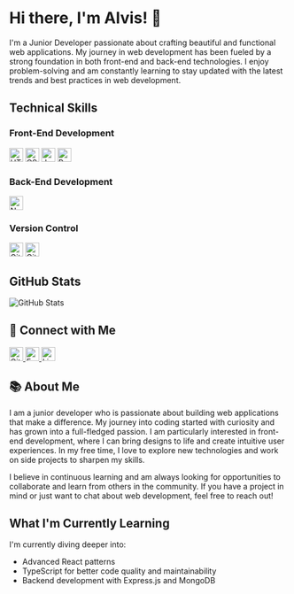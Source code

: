 # Hi there, I'm Alvis! 👋

I'm a Junior Developer passionate about crafting beautiful and functional web applications. My journey in web development has been fueled by a strong foundation in both front-end and back-end technologies. I enjoy problem-solving and am constantly learning to stay updated with the latest trends and best practices in web development.

## Technical Skills

### Front-End Development
<p align="left">
  <img src="https://img.shields.io/badge/HTML5-E34F26?style=flat-square&logo=html5&logoColor=white" alt="HTML5" height="25"/>
  <img src="https://img.shields.io/badge/CSS3-1572B6?style=flat-square&logo=css3&logoColor=white" alt="CSS3" height="25"/>
  <img src="https://img.shields.io/badge/JavaScript-F7DF1E?style=flat-square&logo=javascript&logoColor=black" alt="JavaScript" height="25"/>
  <img src="https://img.shields.io/badge/React-61DAFB?style=flat-square&logo=react&logoColor=black" alt="React" height="25"/>
</p>

### Back-End Development
<p align="left">
  <img src="https://img.shields.io/badge/Node.js-339933?style=flat-square&logo=nodedotjs&logoColor=white" alt="Node.js" height="25"/>
</p>

### Version Control
<p align="left">
  <img src="https://img.shields.io/badge/Git-F05032?style=flat-square&logo=git&logoColor=white" alt="Git" height="25"/>
  <img src="https://img.shields.io/badge/GitHub-181717?style=flat-square&logo=github&logoColor=white" alt="GitHub" height="25"/>
</p>

## GitHub Stats

![GitHub Stats](https://github-readme-stats.vercel.app/api?username=alvispr&show_icons=true&theme=radical)

## 🔗 Connect with Me

<p align="left">
  <a href="https://github.com/alvispr" target="_blank">
    <img src="https://img.shields.io/badge/GitHub-181717?style=flat-square&logo=github&logoColor=white" alt="GitHub" height="25"/>
  </a>
  <a href="mailto:alvisprieditis.dev@gmail.com target="_blank">
    <img src="https://img.shields.io/badge/Email-D14836?style=flat-square&logo=gmail&logoColor=white" alt="Email" height="25"/>
  </a>
  <a href="https://www.linkedin.com/in/alvisprieditis/" target="_blank">
    <img src="https://img.shields.io/badge/LinkedIn-0A66C2?style=flat-square&logo=linkedin&logoColor=white" alt="LinkedIn" height="25"/>
  </a>
</p>

## 📚 About Me

I am a junior developer who is passionate about building web applications that make a difference. My journey into coding started with curiosity and has grown into a full-fledged passion. I am particularly interested in front-end development, where I can bring designs to life and create intuitive user experiences. In my free time, I love to explore new technologies and work on side projects to sharpen my skills.

I believe in continuous learning and am always looking for opportunities to collaborate and learn from others in the community. If you have a project in mind or just want to chat about web development, feel free to reach out!


## What I'm Currently Learning

I'm currently diving deeper into:
- Advanced React patterns
- TypeScript for better code quality and maintainability
- Backend development with Express.js and MongoDB




